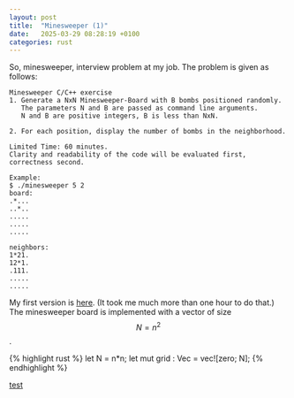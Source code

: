 ```yaml
---
layout: post
title:  "Minesweeper (1)"
date:   2025-03-29 08:28:19 +0100
categories: rust 
---
```


So, minesweeper, interview problem at my job.
The problem is given as follows:

```
Minesweeper C/C++ exercise
1. Generate a NxN Minesweeper-Board with B bombs positioned randomly.
   The parameters N and B are passed as command line arguments.
   N and B are positive integers, B is less than NxN.
  
2. For each position, display the number of bombs in the neighborhood.

Limited Time: 60 minutes.
Clarity and readability of the code will be evaluated first, correctness second.

Example:
$ ./minesweeper 5 2
board:
.*...
..*..
.....
.....
.....

neighbors:
1*21.
12*1.
.111.
.....
.....
```
My first version is [here](https://github.com/Julien5/sandbox/blob/ae61a93e049e00a3115cbebe63aea0640fe2a147/test/rust/minesweeper/src/main.rs). (It took me much more than one hour to do that.) The minesweeper board is implemented with a vector of size $$ N=n^2 $$.

{% highlight rust %}
let N = n*n;
let mut grid : Vec<usize> = vec![zero; N];
{% endhighlight %}

[test](https://github.com/julien5)

